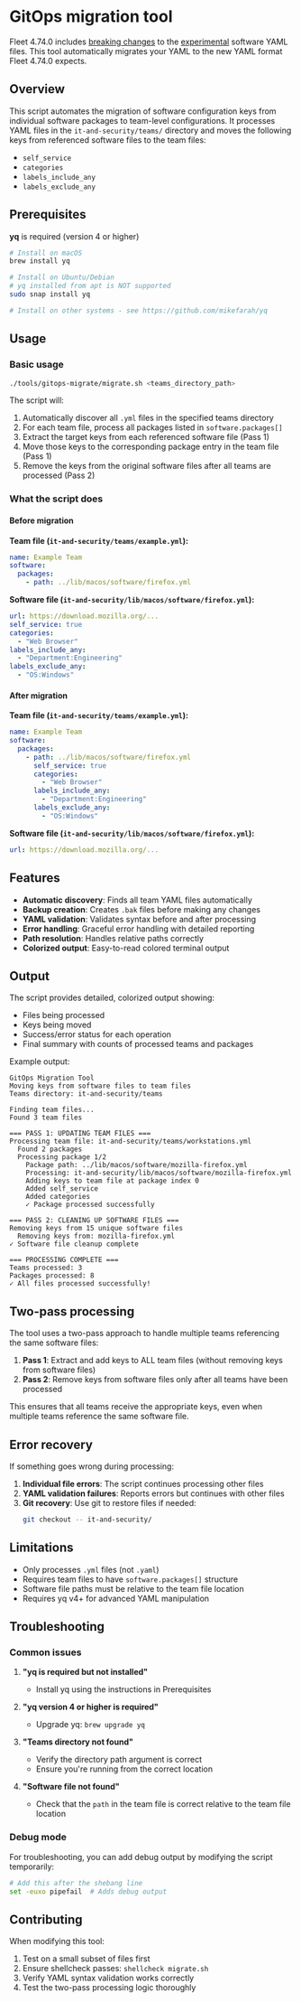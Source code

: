 # GitOps migration tool

Fleet 4.74.0 includes [breaking changes](https://github.com/fleetdm/fleet/pull/30837/files#r2205252594) to the [experimental](https://fleetdm.com/handbook/company/product-groups#experimental-features) software YAML files. This tool automatically migrates your YAML to the new YAML format Fleet 4.74.0 expects.

## Overview

This script automates the migration of software configuration keys from individual software packages to team-level configurations. It processes YAML files in the `it-and-security/teams/` directory and moves the following keys from referenced software files to the team files:

- `self_service`
- `categories` 
- `labels_include_any`
- `labels_exclude_any`

## Prerequisites

**yq** is required (version 4 or higher)

```bash
# Install on macOS
brew install yq

# Install on Ubuntu/Debian
# yq installed from apt is NOT supported
sudo snap install yq

# Install on other systems - see https://github.com/mikefarah/yq
```

## Usage

### Basic usage

```bash
./tools/gitops-migrate/migrate.sh <teams_directory_path>
```

The script will:
1. Automatically discover all `.yml` files in the specified teams directory
2. For each team file, process all packages listed in `software.packages[]`
3. Extract the target keys from each referenced software file (Pass 1)
4. Move those keys to the corresponding package entry in the team file (Pass 1)
5. Remove the keys from the original software files after all teams are processed (Pass 2)

### What the script does

#### Before migration

**Team file (`it-and-security/teams/example.yml`):**
```yaml
name: Example Team
software:
  packages:
    - path: ../lib/macos/software/firefox.yml
```

**Software file (`it-and-security/lib/macos/software/firefox.yml`):**

```yaml
url: https://download.mozilla.org/...
self_service: true
categories:
  - "Web Browser"
labels_include_any:
  - "Department:Engineering"
labels_exclude_any:
  - "OS:Windows"
```

#### After migration

**Team file (`it-and-security/teams/example.yml`):**
```yaml
name: Example Team
software:
  packages:
    - path: ../lib/macos/software/firefox.yml
      self_service: true
      categories:
        - "Web Browser"
      labels_include_any:
        - "Department:Engineering"
      labels_exclude_any:
        - "OS:Windows"
```

**Software file (`it-and-security/lib/macos/software/firefox.yml`):**

```yaml
url: https://download.mozilla.org/...
```

## Features

- **Automatic discovery**: Finds all team YAML files automatically
- **Backup creation**: Creates `.bak` files before making any changes
- **YAML validation**: Validates syntax before and after processing
- **Error handling**: Graceful error handling with detailed reporting
- **Path resolution**: Handles relative paths correctly
- **Colorized output**: Easy-to-read colored terminal output

## Output

The script provides detailed, colorized output showing:
- Files being processed
- Keys being moved
- Success/error status for each operation
- Final summary with counts of processed teams and packages

Example output:
```
GitOps Migration Tool
Moving keys from software files to team files
Teams directory: it-and-security/teams

Finding team files...
Found 3 team files

=== PASS 1: UPDATING TEAM FILES ===
Processing team file: it-and-security/teams/workstations.yml
  Found 2 packages
  Processing package 1/2
    Package path: ../lib/macos/software/mozilla-firefox.yml
    Processing: it-and-security/lib/macos/software/mozilla-firefox.yml
    Adding keys to team file at package index 0
    Added self_service
    Added categories
    ✓ Package processed successfully

=== PASS 2: CLEANING UP SOFTWARE FILES ===
Removing keys from 15 unique software files
  Removing keys from: mozilla-firefox.yml
✓ Software file cleanup complete

=== PROCESSING COMPLETE ===
Teams processed: 3
Packages processed: 8
✓ All files processed successfully!
```

## Two-pass processing

The tool uses a two-pass approach to handle multiple teams referencing the same software files:

1. **Pass 1**: Extract and add keys to ALL team files (without removing keys from software files)
2. **Pass 2**: Remove keys from software files only after all teams have been processed

This ensures that all teams receive the appropriate keys, even when multiple teams reference the same software file.

## Error recovery

If something goes wrong during processing:

1. **Individual file errors**: The script continues processing other files
2. **YAML validation failures**: Reports errors but continues with other files
3. **Git recovery**: Use git to restore files if needed:
   ```bash
   git checkout -- it-and-security/
   ```

## Limitations

- Only processes `.yml` files (not `.yaml`)
- Requires team files to have `software.packages[]` structure
- Software file paths must be relative to the team file location
- Requires yq v4+ for advanced YAML manipulation

## Troubleshooting

### Common issues

1. **"yq is required but not installed"**
   - Install yq using the instructions in Prerequisites

2. **"yq version 4 or higher is required"**
   - Upgrade yq: `brew upgrade yq`

3. **"Teams directory not found"**
   - Verify the directory path argument is correct
   - Ensure you're running from the correct location

4. **"Software file not found"**
   - Check that the `path` in the team file is correct relative to the team file location

### Debug mode

For troubleshooting, you can add debug output by modifying the script temporarily:
```bash
# Add this after the shebang line
set -euxo pipefail  # Adds debug output
```

## Contributing

When modifying this tool:
1. Test on a small subset of files first
2. Ensure shellcheck passes: `shellcheck migrate.sh`
3. Verify YAML syntax validation works correctly
4. Test the two-pass processing logic thoroughly
